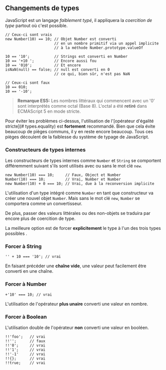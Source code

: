 ## Changements de types

JavaScript est un langage *faiblement typé*, il appliquera la *coercition de type* partout où c'est possible.

    // Ceux-ci sont vrais
    new Number(10) == 10; // Objet Number est converti
                          // en un nombre primitif via un appel implicite
                          // à la méthode Number.prototype.valueOf
    
    10 == '10';           // Strings est converti en Number
    10 == '+10 ';         // Encore aussi fou
    10 == '010';          // Et encore
    isNaN(null) == false; // null est converti en 0
                          // ce qui, bien sûr, n'est pas NaN
    
    // Ceux-ci sont faux
    10 == 010;
    10 == '-10';

> **Remarque ES5:** Les nombres littéraux qui commencent avec un '0' sont interprétés comme octal (Base 8). L'octal a été **retiré** dans ECMAScript 5 en mode stricte.

Pour éviter les problèmes ci-dessus, l'utilisation de l'[opérateur d'égalité stricte](# types.equality) est **fortement** recommandé.
Bien que cela évite beaucoup de pièges communs, il y en reste encore beaucoup. Tous ces pièges découlent de la faiblesse du système de typage de JavaScript.

### Constructeurs de types internes

Les constructeurs de types internes comme `Number` et `String` se comportent différemment suivant s'ils sont utilisés avec ou sans le mot clé `new`.

    new Number(10) === 10;     // Faux, Object et Number
    Number(10) === 10;         // Vrai, Number et Number
    new Number(10) + 0 === 10; // Vrai, due à la reconversion implicite

L'utilisation d'un type intégré comme `Number` en tant que constructeur va créer une nouvel objet `Number`. Mais sans le mot clé `new`, `Number` se comportera comme un convertisseur.

De plus, passer des valeurs littérales ou des non-objets se traduira par encore plus de coercition de type.

La meilleure option est de forcer **explicitement** le type à l'un des trois types possibles .

### Forcer à String

    '' + 10 === '10'; // vrai

En faisant précéder une **chaîne vide**, une valeur peut facilement être converti en une chaîne.

### Forcer à Number

    +'10' === 10; // vrai

L'utilisation de l'opérateur **plus unaire** converti une valeur en nombre.

### Forcer à Boolean

L'utilisation double de l'opérateur **non** converti une valeur en booléen.

    !!'foo';   // vrai
    !!'';      // faux
    !!'0';     // vrai
    !!'1';     // vrai
    !!'-1'     // vrai
    !!{};      // vrai
    !!true;    // vrai

